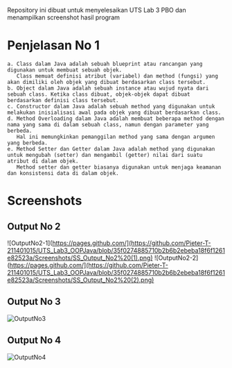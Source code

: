 Repository ini dibuat untuk menyelesaikan UTS Lab 3 PBO dan menampilkan screenshot hasil program
# Penjelasan No 1
```
a. Class dalam Java adalah sebuah blueprint atau rancangan yang digunakan untuk membuat sebuah objek.
   Class memuat definisi atribut (variabel) dan method (fungsi) yang akan dimiliki oleh objek yang dibuat berdasarkan class tersebut.
b. Object dalam Java adalah sebuah instance atau wujud nyata dari sebuah class. Ketika class dibuat, objek-objek dapat dibuat berdasarkan definisi class tersebut.
c. Constructor dalam Java adalah sebuah method yang digunakan untuk melakukan inisialisasi awal pada objek yang dibuat berdasarkan class.
d. Method Overloading dalam Java adalah membuat beberapa method dengan nama yang sama di dalam sebuah class, namun dengan parameter yang berbeda.
   Hal ini memungkinkan pemanggilan method yang sama dengan argumen yang berbeda.
e. Method Setter dan Getter dalam Java adalah method yang digunakan untuk mengubah (setter) dan mengambil (getter) nilai dari suatu atribut di dalam objek.
   Method setter dan getter biasanya digunakan untuk menjaga keamanan dan konsistensi data di dalam objek.
```

# Screenshots
## Output No 2
![OutputNo2-1](https://pages.github.com/](https://github.com/Pieter-T-211401015/UTS_Lab3_OOPJava/blob/35f0274885710b2b6b2ebeba18f6f1261e82523a/Screenshots/SS_Output_No2%20(1).png)
![OutputNo2-2](https://pages.github.com/](https://github.com/Pieter-T-211401015/UTS_Lab3_OOPJava/blob/35f0274885710b2b6b2ebeba18f6f1261e82523a/Screenshots/SS_Output_No2%20(2).png)
## Output No 3
![OutputNo3](https://github.com/Pieter-T-211401015/UTS_Lab3_OOPJava/blob/35f0274885710b2b6b2ebeba18f6f1261e82523a/Screenshots/SS_Output_No3.png)
## Output No 4 
![OutputNo4](https://github.com/Pieter-T-211401015/UTS_Lab3_OOPJava/blob/35f0274885710b2b6b2ebeba18f6f1261e82523a/Screenshots/SS_Output_No4.png)
